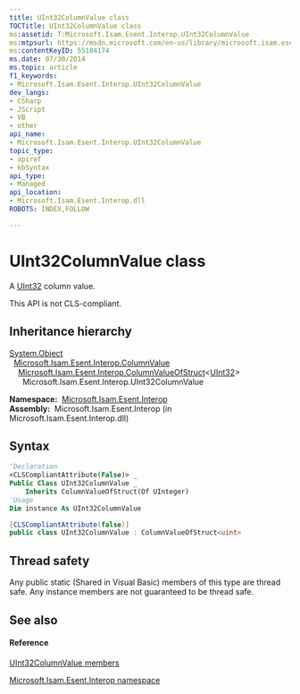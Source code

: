 ```yaml
---
title: UInt32ColumnValue class
TOCTitle: UInt32ColumnValue class
ms:assetid: T:Microsoft.Isam.Esent.Interop.UInt32ColumnValue
ms:mtpsurl: https://msdn.microsoft.com/en-us/library/microsoft.isam.esent.interop.uint32columnvalue(v=EXCHG.10)
ms:contentKeyID: 55104174
ms.date: 07/30/2014
ms.topic: article
f1_keywords:
- Microsoft.Isam.Esent.Interop.UInt32ColumnValue
dev_langs:
- CSharp
- JScript
- VB
- other
api_name: 
- Microsoft.Isam.Esent.Interop.UInt32ColumnValue
topic_type: 
- apiref
- kbSyntax
api_type: 
- Managed
api_location: 
- Microsoft.Isam.Esent.Interop.dll
ROBOTS: INDEX,FOLLOW

---
```


# UInt32ColumnValue class

A [UInt32](https://docs.microsoft.com/dotnet/api/system.uint32?redirectedfrom=MSDN) column value.

This API is not CLS-compliant. 

## Inheritance hierarchy

[System.Object](https://docs.microsoft.com/dotnet/api/system.object?redirectedfrom=MSDN)  
  [Microsoft.Isam.Esent.Interop.ColumnValue](dn334206\(v=exchg.10\).md)  
    [Microsoft.Isam.Esent.Interop.ColumnValueOfStruct](dn334171\(v=exchg.10\).md)\<[UInt32](https://docs.microsoft.com/dotnet/api/system.uint32?redirectedfrom=MSDN)\>  
      Microsoft.Isam.Esent.Interop.UInt32ColumnValue  

**Namespace:**  [Microsoft.Isam.Esent.Interop](hh596136\(v=exchg.10\).md)  
**Assembly:**  Microsoft.Isam.Esent.Interop (in Microsoft.Isam.Esent.Interop.dll)

## Syntax

``` vb
'Declaration
<CLSCompliantAttribute(False)> _
Public Class UInt32ColumnValue _
    Inherits ColumnValueOfStruct(Of UInteger)
'Usage
Dim instance As UInt32ColumnValue
```

``` csharp
[CLSCompliantAttribute(false)]
public class UInt32ColumnValue : ColumnValueOfStruct<uint>
```

## Thread safety

Any public static (Shared in Visual Basic) members of this type are thread safe. Any instance members are not guaranteed to be thread safe.

## See also

#### Reference

[UInt32ColumnValue members](dn351186\(v=exchg.10\).md)

[Microsoft.Isam.Esent.Interop namespace](hh596136\(v=exchg.10\).md)

